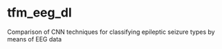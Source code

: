 # tfm_eeg_dl

Comparison of CNN techniques for classifying epileptic seizure types by means of EEG data
